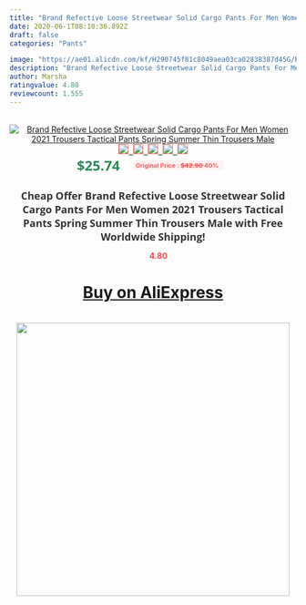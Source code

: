 ```yaml
---
title: "Brand Refective Loose Streetwear Solid Cargo Pants For Men Women 2021 Trousers Tactical Pants Spring Summer Thin Trousers Male"
date: 2020-06-1T08:10:36.892Z
draft: false
categories: "Pants"

image: "https://ae01.alicdn.com/kf/H290745f81c8049aea03ca02838387d45G/Brand-Refective-Loose-Streetwear-Solid-Cargo-Pants-For-Men-Women-2021-Trousers-Tactical-Pants-Spring-Summer.png_220x220.png"
description: "Brand Refective Loose Streetwear Solid Cargo Pants For Men Women 2021 Trousers Tactical Pants Spring Summer Thin Trousers Male"
author: Marsha
ratingvalue: 4.80
reviewcount: 1.555
---
```

<br>
<div style="text-align: center;">
<a href="https://s.click.aliexpress.com/e/_A02Q2p" target="_blank" rel="nofollow noopener noreferrer"><img alt="Brand Refective Loose Streetwear Solid Cargo Pants For Men Women 2021 Trousers Tactical Pants Spring Summer Thin Trousers Male" class="magnifier-image" src="https://ae01.alicdn.com/kf/H290745f81c8049aea03ca02838387d45G/Brand-Refective-Loose-Streetwear-Solid-Cargo-Pants-For-Men-Women-2021-Trousers-Tactical-Pants-Spring-Summer.png_220x220.png_640x640.jpg">
<br>
<img style="border:1px solid salmon" src="https://ae01.alicdn.com/kf/H290745f81c8049aea03ca02838387d45G/Brand-Refective-Loose-Streetwear-Solid-Cargo-Pants-For-Men-Women-2021-Trousers-Tactical-Pants-Spring-Summer.png_120x120.jpg">&nbsp;&nbsp;<img style="border:1px solid salmon" src="https://ae01.alicdn.com/kf/H0b6a086f077c4cc28cb944ecc3b014d1W/Brand-Refective-Loose-Streetwear-Solid-Cargo-Pants-For-Men-Women-2021-Trousers-Tactical-Pants-Spring-Summer.jpg_120x120.jpg">&nbsp;&nbsp;<img style="border:1px solid salmon" src="https://ae01.alicdn.com/kf/Ha3f012a2a689457292073e87e045b8e05/Brand-Refective-Loose-Streetwear-Solid-Cargo-Pants-For-Men-Women-2021-Trousers-Tactical-Pants-Spring-Summer.jpg_120x120.jpg">&nbsp;&nbsp;<img style="border:1px solid salmon" src="https://ae01.alicdn.com/kf/H67a12d09541d4b7c810bac94308f146bw/Brand-Refective-Loose-Streetwear-Solid-Cargo-Pants-For-Men-Women-2021-Trousers-Tactical-Pants-Spring-Summer.jpg_120x120.jpg">&nbsp;&nbsp;<img style="border:1px solid salmon" src="https://ae01.alicdn.com/kf/Hb6370750cb6f4a22b37f15ba6c7a2e6dL/Brand-Refective-Loose-Streetwear-Solid-Cargo-Pants-For-Men-Women-2021-Trousers-Tactical-Pants-Spring-Summer.jpg_120x120.jpg"></a></div><br0>
<div style="text-align: center;"><span style="background-color: white; border: 0px; box-sizing: border-box; color: seagreen; display: inline-block; font-family: &quot;open sans&quot; , &quot;arial&quot; , &quot;helvetica&quot; , sans-serif , &quot;heiti&quot;; font-size: 24px; font-stretch: inherit; font-weight: 700; line-height: inherit; margin: 0px 10px 0px 0px; padding: 0px; vertical-align: middle;">$25.74 </span>
<span style="background: rgb(255 , 241 , 241); border-radius: 3px; border: 0px; box-sizing: border-box; color: #ff4747; display: inline-block; font-family: inherit; font-size: 12px; font-stretch: inherit; font-style: inherit; font-variant: inherit; font-weight: 600; line-height: inherit; margin: 0px; padding: 2px 5px; transform: scale(0.9); vertical-align: middle;">Original Price : <b style="text-decoration: line-through;">$42.90 </b> 40%&nbsp;&nbsp;</span></div>
<h1 style="color: #333333; display: inline-block; font-family: &quot;open sans&quot; , &quot;arial&quot; , &quot;helvetica&quot; , sans-serif , &quot;heiti&quot;; font-size: 18px; font-stretch: inherit; font-weight: 700; text-align: center;">Cheap Offer Brand Refective Loose Streetwear Solid Cargo Pants For Men Women 2021 Trousers Tactical Pants Spring Summer Thin Trousers Male with Free Worldwide Shipping!</h1>
<div style="color: #ff4747; text-align: center;">
<img src="https://4.bp.blogspot.com/-M0ZcTcb-5uY/XleCXlxnR4I/AAAAAAAAAEc/OrjgMkXV1oMQFaCRZj5HQwOCBcu3w1FegCPcBGAYYCw/s1600/star.png" style="height: 15px;">&nbsp;<b>4.80</b></div>
<div class="button_cont" align="center"><a class="buynow_a" href="https://s.click.aliexpress.com/e/_A02Q2p" target="_blank" rel="nofollow noopener noreferrer"><H1>Buy on AliExpress</H1></a></div><br>
<div class="separator" style="clear: both; text-align: center;">
<img src="https://lh3.googleusercontent.com/-pTy5HemUv9M/XlePHvY0dAI/AAAAAAAAAE4/0nX5iRUoIWY8eMW9Dpxeirr157OZliDIgCLcBGAsYHQ/s1600/badge.gif" width="480">
</div>
